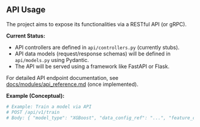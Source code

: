 ## API Usage

The project aims to expose its functionalities via a RESTful API (or gRPC).

**Current Status:**
- API controllers are defined in `api/controllers.py` (currently stubs).
- API data models (request/response schemas) will be defined in `api/models.py` using Pydantic.
- The API will be served using a framework like FastAPI or Flask.

For detailed API endpoint documentation, see [docs/modules/api_reference.md](./docs/modules/api_reference.md) (once implemented).

**Example (Conceptual):**
```bash
# Example: Train a model via API
# POST /api/v1/train
# Body: { "model_type": "XGBoost", "data_config_ref": "...", "feature_config_ref": "..." }
```
